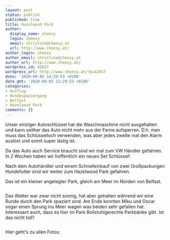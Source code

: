 ```yaml
---
layout: post
status: publish
published: true
title: Hazelwood Park
author:
  display_name: cheesy
  login: cheesy
  email: christine@cheesy.at
  url: http://www.cheesy.at/
author_login: cheesy
author_email: christine@cheesy.at
author_url: http://www.cheesy.at/
wordpress_id: 42017
wordpress_url: http://www.cheesy.at/?p=42017
date: '2020-09-05 14:29:53 +0100'
date_gmt: '2020-09-05 12:29:53 +0100'
categories:
- Ausflug
- Hundespaziergang
- Belfast
- Hazelwood Park
comments: []
---
```

<!-- wp:paragraph -->
Unser einziger Autoschlüssel hat die Waschmaschine nicht ausgehalten und kann seither das Auto nicht mehr aus der Ferne aufsperren. D.h. man muss das Schlüsselloch verwenden, was aber jedes zweite mal den Alarm auslöst und somit super lästig ist.
<!-- /wp:paragraph -->
<!-- wp:paragraph -->
Da das Auto auch Service braucht sind wir mal zum VW Händler gefahren. In 2 Wochen haben wir hoffentlich ein neues Set Schlüssel!
<!-- /wp:paragraph -->
<!-- wp:paragraph -->
Nach dem Autohändler und einem Schnelleinkauf von zwei Großpackungen Hundefutter sind wir weiter zum Hazelwood Park gefahren.
<!-- /wp:paragraph -->
<!-- wp:paragraph -->
Das ist ein kleiner angelegter Park, gleich am Meer im Norden von Belfast.
<!-- /wp:paragraph -->
<!-- wp:image {"id":41981} -->
<figure class="wp-block-image"><img src="{% link _posts/2020-09-05-hazelwood-park/Hazelwood-Park-001.jpg %}" alt="" class="wp-image-41981"></figure>
<!-- /wp:image -->
<!-- wp:paragraph -->
Das Wetter war zwar nicht sonnig, hat aber gehalten während wir eine Runde durch den Park spaziert sind. Am Ende konnten Miku und Oscar sogar einen Sprung ins Meer wagen was beiden sehr gefallen hat.
<!-- /wp:paragraph -->
<!-- wp:paragraph -->
Interessant auch, dass es hier im Park Rollstuhlgerechte Parkbänke gibt. Ist das nicht toll?
<!-- /wp:paragraph -->
<!-- wp:image {"id":41987} -->
<figure class="wp-block-image"><img src="{% link _posts/2020-09-05-hazelwood-park/Hazelwood-Park-007.jpg %}" alt="" class="wp-image-41987"></figure>
<!-- /wp:image -->
<!-- wp:paragraph -->
Hier geht's zu allen Fotos:
<!-- /wp:paragraph -->
<!-- wp:image {"id":41985,"linkDestination":"custom"} -->
<figure class="wp-block-image"><a href="http://www.cheesy.at/fotos/ausfluege/2020-2/hazelwood-park/"><img src="{% link _posts/2020-09-05-hazelwood-park/Hazelwood-Park-005.jpg %}" alt="" class="wp-image-41985"></a></figure>
<!-- /wp:image -->
